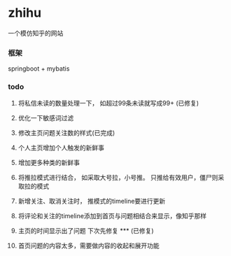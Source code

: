 # zhihu
一个模仿知乎的网站

### 框架
springboot + mybatis


### todo
1. 将私信未读的数量处理一下，  如超过99条未读就写成99+ (已修复)

2. 优化一下敏感词过滤

3. 修改主页问题关注数的样式(已完成)

4. 个人主页增加个人触发的新鲜事

5. 增加更多种类的新鲜事

6. 将推拉模式进行结合， 如采取大号拉，小号推。 只推给有效用户，僵尸则采取拉的模式

7. 新增关注、取消关注时， 推模式的timeline要进行更新

8. 将评论和关注的timeline添加到首页与问题相结合来显示，像知乎那样

9. 主页的时间显示出了问题  下次先修复 *** (已修复)

10. 首页问题的内容太多，需要做内容的收起和展开功能